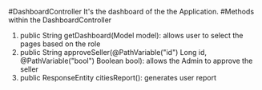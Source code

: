 #DashboardController
 It's the dashboard of the the Application.
#Methods within the DashboardController
1. public String getDashboard(Model model): allows user to select the  pages based on the role
2. public String approveSeller(@PathVariable("id") Long id, @PathVariable("bool") Boolean bool): allows the Admin to approve the seller 
3. public ResponseEntity<InputStreamResource> citiesReport(): generates user report

 